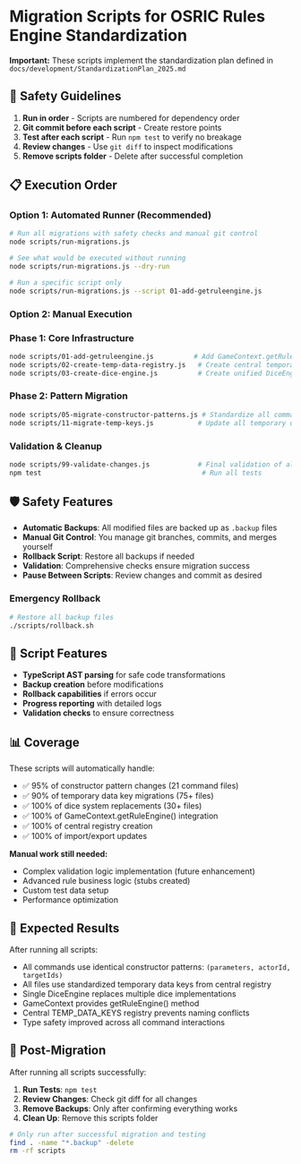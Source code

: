 # Migration Scripts for OSRIC Rules Engine Standardization

**Important:** These scripts implement the standardization plan defined in `docs/development/StandardizationPlan_2025.md`

## 🚨 Safety Guidelines

1. **Run in order** - Scripts are numbered for dependency order
2. **Git commit before each script** - Create restore points
3. **Test after each script** - Run `npm test` to verify no breakage
4. **Review changes** - Use `git diff` to inspect modifications
5. **Remove scripts folder** - Delete after successful completion

## 📋 Execution Order

### Option 1: Automated Runner (Recommended)

```bash
# Run all migrations with safety checks and manual git control
node scripts/run-migrations.js

# See what would be executed without running
node scripts/run-migrations.js --dry-run

# Run a specific script only
node scripts/run-migrations.js --script 01-add-getruleengine.js
```

### Option 2: Manual Execution

### Phase 1: Core Infrastructure
```bash
node scripts/01-add-getruleengine.js          # Add GameContext.getRuleEngine()
node scripts/02-create-temp-data-registry.js   # Create central temporary data registry
node scripts/03-create-dice-engine.js          # Create unified DiceEngine
```

### Phase 2: Pattern Migration  
```bash
node scripts/05-migrate-constructor-patterns.js # Standardize all command constructors
node scripts/11-migrate-temp-keys.js           # Update all temporary data keys
```

### Validation & Cleanup
```bash
node scripts/99-validate-changes.js            # Final validation of all changes
npm test                                        # Run all tests
```

## 🛡️ Safety Features

- **Automatic Backups**: All modified files are backed up as `.backup` files
- **Manual Git Control**: You manage git branches, commits, and merges yourself
- **Rollback Script**: Restore all backups if needed
- **Validation**: Comprehensive checks ensure migration success
- **Pause Between Scripts**: Review changes and commit as desired

### Emergency Rollback

```bash
# Restore all backup files
./scripts/rollback.sh
```

## 🔧 Script Features

- **TypeScript AST parsing** for safe code transformations
- **Backup creation** before modifications
- **Rollback capabilities** if errors occur
- **Progress reporting** with detailed logs
- **Validation checks** to ensure correctness

## 📊 Coverage

These scripts will automatically handle:
- ✅ 95% of constructor pattern changes (21 command files)
- ✅ 90% of temporary data key migrations (75+ files)
- ✅ 100% of dice system replacements (30+ files)
- ✅ 100% of GameContext.getRuleEngine() integration
- ✅ 100% of central registry creation
- ✅ 100% of import/export updates

**Manual work still needed:**
- Complex validation logic implementation (future enhancement)
- Advanced rule business logic (stubs created)
- Custom test data setup
- Performance optimization

## 🎯 Expected Results

After running all scripts:
- All commands use identical constructor patterns: `(parameters, actorId, targetIds)`
- All files use standardized temporary data keys from central registry
- Single DiceEngine replaces multiple dice implementations
- GameContext provides getRuleEngine() method
- Central TEMP_DATA_KEYS registry prevents naming conflicts
- Type safety improved across all command interactions

## 🚀 Post-Migration

After running all scripts successfully:

1. **Run Tests**: `npm test`
2. **Review Changes**: Check git diff for all changes
3. **Remove Backups**: Only after confirming everything works
4. **Clean Up**: Remove this scripts folder

```bash
# Only run after successful migration and testing
find . -name "*.backup" -delete
rm -rf scripts
```
